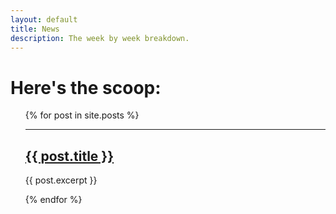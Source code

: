 ```yaml
---
layout: default
title: News
description: The week by week breakdown.
---
```

<h1>Here's the scoop:</h1>
<ul>
  {% for post in site.posts %}
      <hr>
      <h2><a href="{{site.baseurl}}{{ post.url }}">{{ post.title }}</a></h2>
      <p>{{ post.excerpt }}</p>
  {% endfor %}
</ul>